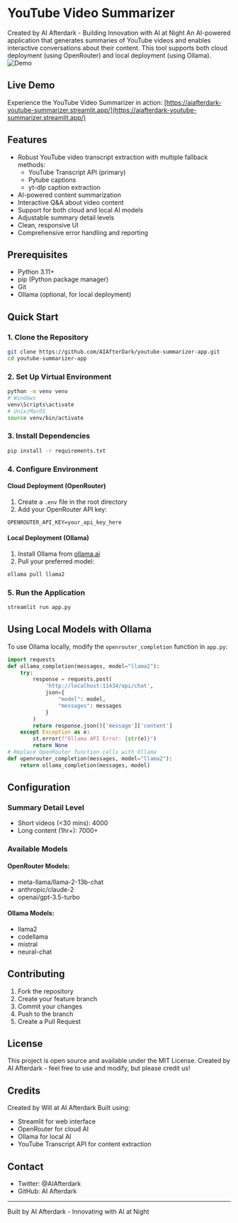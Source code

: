 # YouTube Video Summarizer
Created by AI Afterdark - Building Innovation with AI at Night
An AI-powered application that generates summaries of YouTube videos and enables interactive conversations about their content. This tool supports both cloud deployment (using OpenRouter) and local deployment (using Ollama).
<img src="img/YoutubeVideoSummarizer.gif" alt="Demo" autoplay loop>

## Live Demo
Experience the YouTube Video Summarizer in action: [https://aiafterdark-youtube-summarizer.streamlit.app/](https://aiafterdark-youtube-summarizer.streamlit.app/)

## Features
- Robust YouTube video transcript extraction with multiple fallback methods:
  - YouTube Transcript API (primary)
  - Pytube captions
  - yt-dlp caption extraction
- AI-powered content summarization
- Interactive Q&A about video content
- Support for both cloud and local AI models
- Adjustable summary detail levels
- Clean, responsive UI
- Comprehensive error handling and reporting

## Prerequisites
- Python 3.11+
- pip (Python package manager)
- Git
- Ollama (optional, for local deployment)

## Quick Start
### 1. Clone the Repository
```bash
git clone https://github.com/AIAfterDark/youtube-summarizer-app.git
cd youtube-summarizer-app
```

### 2. Set Up Virtual Environment
```bash
python -m venv venv
# Windows
venv\Scripts\activate
# Unix/MacOS
source venv/bin/activate
```

### 3. Install Dependencies
```bash
pip install -r requirements.txt
```

### 4. Configure Environment
#### Cloud Deployment (OpenRouter)
1. Create a `.env` file in the root directory
2. Add your OpenRouter API key:
```env
OPENROUTER_API_KEY=your_api_key_here
```

#### Local Deployment (Ollama)
1. Install Ollama from [ollama.ai](https://ollama.ai)
2. Pull your preferred model:
```bash
ollama pull llama2
```

### 5. Run the Application
```bash
streamlit run app.py
```

## Using Local Models with Ollama
To use Ollama locally, modify the `openrouter_completion` function in `app.py`:
```python
import requests
def ollama_completion(messages, model="llama2"):
    try:
        response = requests.post(
            'http://localhost:11434/api/chat',
            json={
                "model": model,
                "messages": messages
            }
        )
        return response.json()['message']['content']
    except Exception as e:
        st.error(f"Ollama API Error: {str(e)}")
        return None
# Replace OpenRouter function calls with Ollama
def openrouter_completion(messages, model="llama2"):
    return ollama_completion(messages, model)
```

## Configuration
### Summary Detail Level
- Short videos (<30 mins): 4000
- Long content (1hr+): 7000+

### Available Models
#### OpenRouter Models:
- meta-llama/llama-2-13b-chat
- anthropic/claude-2
- openai/gpt-3.5-turbo

#### Ollama Models:
- llama2
- codellama
- mistral
- neural-chat

## Contributing
1. Fork the repository
2. Create your feature branch
3. Commit your changes
4. Push to the branch
5. Create a Pull Request

## License
This project is open source and available under the MIT License. Created by AI Afterdark - feel free to use and modify, but please credit us!

## Credits
Created by Will at AI Afterdark
Built using:
- Streamlit for web interface
- OpenRouter for cloud AI
- Ollama for local AI
- YouTube Transcript API for content extraction

## Contact
- Twitter: @AIAfterdark
- GitHub: AI Afterdark

---
Built by AI Afterdark - Innovating with AI at Night
